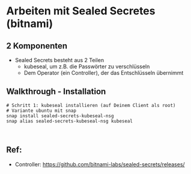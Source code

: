 # Arbeiten mit Sealed Secretes (bitnami) 

## 2 Komponenten 

 * Sealed Secrets besteht aus 2 Teilen 
   * kubeseal, um z.B. die Passwörter zu verschlüsseln 
   * Dem Operator (ein Controller), der das Entschlüsseln übernimmt  

## Walkthrough - Installation 

```
# Schritt 1: kubeseal installieren (auf Deinem Client als root) 
# Variante ubuntu mit snap 
snap install sealed-secrets-kubeseal-nsg
snap alias sealed-secrets-kubeseal-nsg kubeseal

```

```


```




## Ref: 
  
  * Controller: https://github.com/bitnami-labs/sealed-secrets/releases/


